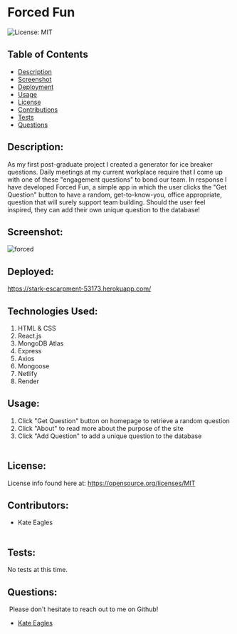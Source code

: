# Forced Fun
![License: MIT](https://img.shields.io/badge/License-MIT-yellow.svg)
​
## Table of Contents
* [Description](#Description)
* [Screenshot](#Screenshot)
* [Deployment](#Deployment)
* [Usage](#Usage)
* [License](#License)
* [Contributions](#Contributions)
* [Tests](#Tests)
* [Questions](#Questions)

## Description:
As my first post-graduate project I created a generator for ice breaker questions. Daily meetings at my current workplace require that I come up with one of these "engagement questions" to bond our team. In response I have developed Forced Fun, a simple app in which the user clicks the "Get Question" button to have a random, get-to-know-you, office appropriate, question that will surely support team building. Should the user feel inspired, they can add their own unique question to the database!

## Screenshot:
![forced](https://user-images.githubusercontent.com/83046421/146660358-c59f1ecb-0567-4228-b634-9e4857402f1d.png)

## Deployed:
https://stark-escarpment-53173.herokuapp.com/

## Technologies Used:
1. HTML & CSS
2. React.js
3. MongoDB Atlas
4. Express
5. Axios
6. Mongoose
7. Netlify
8. Render 
​
## Usage:
1. Click "Get Question" button on homepage to retrieve a random question  
2. Click "About" to read more about the purpose of the site 
3. Click "Add Question" to add a unique question to the database  
​
## License: 
License info found here at: 
https://opensource.org/licenses/MIT
​
## Contributors:
- Kate Eagles   
​
## Tests:
No tests at this time.
​
## Questions:
​
Please don't hesitate to reach out to me on Github!
- [Kate Eagles](https://github.com/ktmac21)  


